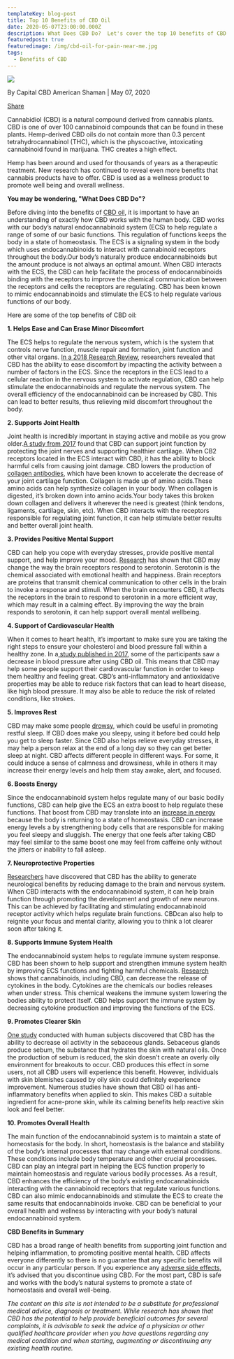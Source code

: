 ```yaml
---
templateKey: blog-post
title: Top 10 Benefits of CBD Oil
date: 2020-05-07T23:00:00.000Z
description: What Does CBD Do?  Let's cover the top 10 benefits of CBD.
featuredpost: true
featuredimage: /img/cbd-oil-for-pain-near-me.jpg
tags:
  - Benefits of CBD
---
```



![](/img/top-benefits.jpg)



By Capital CBD American Shaman | May 07, 2020

[Share](https://www.facebook.com/sharer/sharer.php?u=https://cbdamericanshaman.com/blog/benefits-of-cbd-oil/msterling-leach)

Cannabidiol (CBD) is a natural compound derived from cannabis plants. CBD is one of over 100 cannabinoid compounds that can be found in these plants. Hemp-derived CBD oils do not contain more than 0.3 percent tetrahydrocannabinol (THC), which is the physcoactive, intoxicating cannabinoid found in marijuana.  THC creates a high effect.

Hemp has been around and used for thousands of years as a therapeutic treatment.  New research has continued to reveal even more benefits that cannabis products have to offer.  CBD is used as a wellness product to promote well being and overall wellness.

**You may be wondering, "What Does CBD Do"?**

Before diving into the benefits of [CBD oil](https://cbdamericanshaman.com/cbd-oils), it is important to have an understanding of exactly how CBD works with the human body.  CBD works with our body’s natural endocannabinoid system (ECS) to help regulate a range of some of our basic functions.  This regulation of functions keeps the body in a state of homeostasis. The ECS is a signaling system in the body which uses endocannabinoids to interact with cannabinoid receptors throughout the body.Our body’s naturally produce endocannabinoids but the amount produce is not always an optimal amount.  When CBD interacts with the ECS, the CBD can help facilitate the process of endocannabinoids binding with the receptors to improve the chemical communication between the receptors and cells the receptors are regulating. CBD has been known to mimic endocannabinoids and stimulate the ECS to help regulate various functions of our body.

Here are some of the top benefits of CBD oil:

**1. Helps Ease and Can Erase Minor Discomfort**

The ECS helps to regulate the nervous system, which is the system that controls nerve function, muscle repair and formation, joint function and other vital organs. [In a 2018 Research Review](https://www.frontiersin.org/articles/10.3389/fphar.2018.01259/full), researchers revealed that CBD has the ability to ease discomfort by impacting the activity between a number of factors in the ECS. Since the receptors in the ECS lead to a cellular reaction in the nervous system to activate regulation, CBD can help stimulate the endocannabinoids and regulate the nervous system. The overall efficiency of the endocannabinoid can be increased by CBD. This can lead to better results, thus relieving mild discomfort throughout the body.

**2. Supports Joint Health**

Joint health is incredibly important in staying active and mobile as you grow older.[A study from 2017](https://www.ncbi.nlm.nih.gov/pubmed/28885454) found that CBD can support joint function by protecting the joint nerves and supporting healthier cartilage.  When CB2 receptors located in the ECS interact with CBD, it has the ability to block harmful cells from causing joint damage. CBD lowers the production of [collagen antibodies](https://www.frontiersin.org/articles/10.3389/fphar.2018.01259/full), which have been known to accelerate the decrease of your joint cartilage function. Collagen is made up of amino acids.These amino acids can help synthesize collagen in your body.  When collagen is digested, it’s broken down into amino acids.Your body takes this broken down collagen and delivers it wherever the need is greatest (think tendons, ligaments, cartilage, skin, etc).  When CBD interacts with the receptors responsible for regulating joint function, it can help stimulate better results and better overall joint health.

**3. Provides Positive Mental Support**

CBD can help you cope with everyday stresses, provide positive mental support, and help improve your mood. [Research](https://link.springer.com/article/10.1007/s00213-012-2878-7) has shown that CBD may change the way the brain receptors respond to serotonin.  Serotonin is the chemical associated with emotional health and happiness.  Brain receptors are proteins that transmit chemical communication to other cells in the brain to invoke a response and stimuli.  When the brain encounters CBD, it affects the receptors in the brain to respond to serotonin in a more efficient way, which may result in a calming effect.  By improving the way the brain responds to serotonin, it can help support overall mental wellbeing.

**4. Support of Cardiovascular Health**

When it comes to heart health, it’s important to make sure you are taking the right steps to ensure your cholesterol and blood pressure fall within a healthy zone.  In a[ study published in 2017](https://insight.jci.org/articles/view/93760), some of the participants saw a decrease in blood pressure after using CBD oil. This means that CBD may help some people support their cardiovascular function in order to keep them healthy and feeling great.  CBD’s anti-inflammatory and antioxidative properties may be able to reduce risk factors that can lead to heart disease, like high blood pressure.  It may also be able to reduce the risk of related conditions, like strokes.

**5. Improves Rest**

CBD may make some people [drowsy](https://www.health.harvard.edu/blog/cannabidiol-cbd-what-we-know-and-what-we-dont-2018082414476), which could be useful in promoting restful sleep.  If CBD does make you sleepy, using it before bed could help you get to sleep faster.  Since CBD also helps relieve everyday stresses, it may help a person relax at the end of a long day so they can get better sleep at night.  CBD affects different people in different ways.  For some, it could induce a sense of calmness and drowsiness, while in others it may increase their energy levels and help them stay awake, alert, and focused.

**6. Boosts Energy**

Since the endocannabinoid system helps regulate many of our basic bodily functions, CBD can help give the ECS an extra boost to help regulate these functions. That boost from CBD may translate into an [increase in energy](https://cbdamericanshaman.com/blog/why-grab-that-second-cup-of-coffee-when-you-can-take-cbd-oil) because the body is returning to a state of homeostasis.  CBD can increase energy levels a by strengthening body cells that are responsible for making you feel sleepy and sluggish.  The energy that one feels after taking CBD may feel similar to the same boost one may feel from caffeine only without the jitters or inability to fall asleep.

**7. Neuroprotective Properties**

[Researchers](https://www.ncbi.nlm.nih.gov/pmc/articles/PMC5938896/) have discovered that CBD has the ability to generate neurological benefits by reducing damage to the brain and nervous system.  When CBD interacts with the endocannabinoid system, it can help brain function through promoting the development and growth of new neurons.  This can be achieved by facilitating and stimulating endocannabinoid receptor activity which helps regulate brain functions.  CBDcan also help to reignite your focus and mental clarity, allowing you to think a lot clearer soon after taking it.

**8. Supports Immune System Health**

The endocannabinoid system helps to regulate immune system response.  CBD has been shown to help support and strengthen immune system health by improving ECS functions and fighting harmful chemicals. [ Research](https://www.ncbi.nlm.nih.gov/pmc/articles/PMC2828614/) shows that cannabinoids, including CBD, can decrease the release of cytokines in the body.  Cytokines are the chemicals our bodies releases when under stress. This chemical weakens the immune system lowering the bodies ability to protect itself.  CBD helps support the immune system by decreasing cytokine production and improving the functions of the ECS.

**9. Promotes Clearer Skin**

[One study](https://www.jci.org/articles/view/64628) conducted with human subjects discovered that CBD has the ability to decrease oil activity in the sebaceous glands.  Sebaceous glands produce sebum, the substance that hydrates the skin with natural oils.  Once the production of sebum is reduced, the skin doesn’t create an overly oily environment for breakouts to occur.  CBD produces this effect in some users, not all CBD users will experience this benefit.  However, individuals with skin blemishes caused by oily skin could definitely experience improvement.  Numerous studies have shown that CBD oil has anti-inflammatory benefits when applied to skin. This makes CBD a suitable ingredient for acne-prone skin, while its calming benefits help reactive skin look and feel better.

**10. Promotes Overall Health**

The main function of the endocannabinoid system is to maintain a state of homeostasis for the body.  In short, homeostasis is the balance and stability of the body’s internal processes that may change with external conditions. These conditions include body temperature and other crucial processes.  CBD can play an integral part in helping the ECS function properly to maintain homeostasis and regulate various bodily processes.  As a result, CBD enhances the efficiency of the body’s existing endocannabinoids interacting with the cannabinoid receptors that regulate various functions.  CBD can also mimic endocannabinoids and stimulate the ECS to create the same results that endocannabinoids invoke.  CBD can be beneficial to your overall health and wellness by interacting with your body’s natural endocannabinoid system.

**CBD Benefits in Summary**

CBD has a broad range of health benefits from supporting joint function and helping inflammation, to promoting positive mental health.  CBD affects everyone differently so there is no guarantee that any specific benefits will occur in any particular person.  If you experience any [adverse side effects](https://cbdamericanshaman.com/blog/can-someone-be-allergic-to-cbd), it’s advised that you discontinue using CBD.  For the most part, CBD is safe and works with the body’s natural systems to promote a state of homeostasis and overall well-being.

*The content on this site is not intended to be a substitute for professional medical advice, diagnosis or treatment. While research has shown that CBD has the potential to help provide beneficial outcomes for several complaints, it is advisable to seek the advice of a physician or other qualified healthcare provider when you have questions regarding any medical condition and when starting, augmenting or discontinuing any existing health routine.*